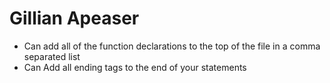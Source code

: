 # Gillian Apeaser

- Can add all of the function declarations to the top of the file in a comma separated list
- Can Add all ending tags to the end of your statements